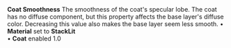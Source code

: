<tr>
<td><strong>Coat Smoothness</strong></td>
<td>The smoothness of the coat's specular lobe. The coat has no diffuse component, but this property affects the base layer's diffuse color. Decreasing this value also makes the base layer seem less smooth.</td>
<td>&#8226; <strong>Material</strong> set to <strong>StackLit</strong> <br/>&#8226; <strong>Coat</strong> enabled</td>
<td>1.0</td>
</tr>
